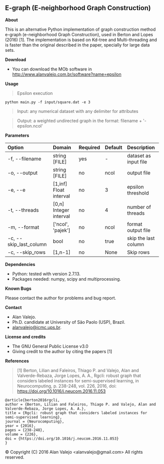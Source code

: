 ## E-graph (E-neighborhood Graph Construction)

**About**

This is an alternative Python implementation of graph construction method e-graph (e-neighborhood Graph Construction), used in Berton and Lopes (2016) [1]. The implementation is based on Kd-tree and Multi-threading and is faster than the original described in the paper, specially for large data sets.

**Download**

* You can download the MOb software in http://www.alanvalejo.com.br/software?name=epsilon

**Usage**

> Epsilon execution

    python main.py -f input/square.dat -e 3

> Input: any numerical dataset with any delimiter for attributes

> Output: a weighted undirected graph in the format: filename + '-epsilon.ncol'

**Parameters**

| Option					| Domain					| Required	| Default	| Description															|
|:------------------------- |:------------------------- | --------- | --------- |:--------------------------------------------------------------------- |
| -f, --filename			| string [FILE]				| yes		| -			| dataset as input file													|
| -o, --output				| string [FILE]				| no		| ncol		| output file															|
| -e, --e					| [1,inf] Float interval	| no		| 3			| epsilon threshold																|
| -t, --threads				| [0,n] Integer interval	| no		| 4			| number of  threads													|
| -m, --format				| ['ncol', 'pajek']			| no		| ncol		| format output file													|
| -c, --skip_last_column	| bool						| no		| true		| skip the last column													|
| -c, --skip_rows	| [1,n-1]						| no		| None		| Skip rows													|

**Dependencies**

* Python: tested with version 2.7.13.
* Packages needed: numpy, scipy and multiprocessing.

**Known Bugs**

Please contact the author for problems and bug report.

**Contact**

* Alan Valejo.
* Ph.D. candidate at University of São Paolo (USP), Brazil.
* alanvalejo@icmc.ups.br.

**License and credits**

* The GNU General Public License v3.0
* Giving credit to the author by citing the papers [1]

**References**

> [1] Berton, Lilian and Faleiros, Thiago P. and Valejo, Alan and Valverde-Rebaza, Jorge Lopes, A. A., Rgcli: robust graph that considers labeled instances for semi-supervised learning, in Neurocomputing, p. 238-248, vol. 226, 2016, doi: https://doi.org/10.1016/j.neucom.2016.11.053

~~~~~{.bib}
@article{berton2016rgcli,
author = {Berton, Lilian and Faleiros, Thiago P. and Valejo, Alan and Valverde-Rebaza, Jorge Lopes, A. A.},
title = {Rgcli: robust graph that considers labeled instances for semi-supervised learning},
journal = {Neurocomputing},
year = {2016},
pages = {238-248},
volume = {226},
doi = {https://doi.org/10.1016/j.neucom.2016.11.053}
}
~~~~~

<div class="footer"> &copy; Copyright (C) 2016 Alan Valejo &lt;alanvalejo@gmail.com&gt; All rights reserved.</div>
